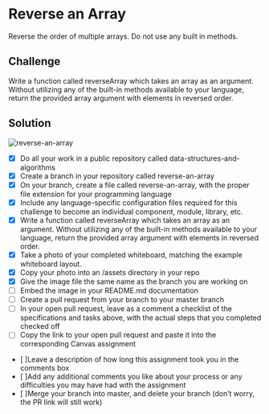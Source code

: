 # Reverse an Array

Reverse the order of multiple arrays.  Do not use any built in methods.

## Challenge

Write a function called reverseArray which takes an array as an argument. Without utilizing any of the built-in methods available to your language, return the provided array argument with elements in reversed order.

## Solution
![reverse-an-array](/linda/users/codefellows/401/data-structures-and-algorithms/assets/reverse-an-array.jpg?raw=true "Reverse an Array Whiteboard")

- [x] Do all your work in a public repository called data-structures-and-algorithms
- [x] Create a branch in your repository called reverse-an-array
- [x] On your branch, create a file called reverse-an-array, with the proper file extension for your programming language
- [x] Include any language-specific configuration files required for this challenge to become an individual component, module, library, etc.
- [x] Write a function called reverseArray which takes an array as an argument. Without utilizing any of the built-in methods available to your language, return the provided array argument with elements in reversed order.
- [x] Take a photo of your completed whiteboard, matching the example whiteboard layout.
- [x] Copy your photo into an /assets directory in your repo
- [x] Give the image file the same name as the branch you are working on
- [ ] Embed the image in your README.md documentation
- [ ] Create a pull request from your branch to your master branch
- [ ] In your open pull request, leave as a comment a checklist of the specifications and tasks above, with the actual steps that you completed checked off
- [ ] Copy the link to your open pull request and paste it into the corresponding Canvas assignment
- [ ]Leave a description of how long this assignment took you in the comments box
- [ ]Add any additional comments you like about your process or any difficulties you may have had with the assignment
- [ ]Merge your branch into master, and delete your branch (don’t worry, the PR link will still work)
